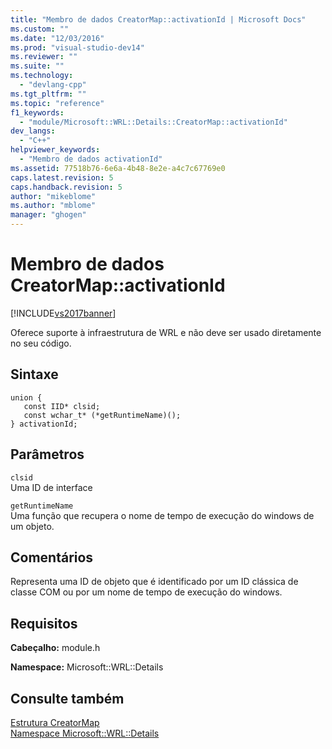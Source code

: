 ```yaml
---
title: "Membro de dados CreatorMap::activationId | Microsoft Docs"
ms.custom: ""
ms.date: "12/03/2016"
ms.prod: "visual-studio-dev14"
ms.reviewer: ""
ms.suite: ""
ms.technology: 
  - "devlang-cpp"
ms.tgt_pltfrm: ""
ms.topic: "reference"
f1_keywords: 
  - "module/Microsoft::WRL::Details::CreatorMap::activationId"
dev_langs: 
  - "C++"
helpviewer_keywords: 
  - "Membro de dados activationId"
ms.assetid: 77518b76-6e6a-4b48-8e2e-a4c7c67769e0
caps.latest.revision: 5
caps.handback.revision: 5
author: "mikeblome"
ms.author: "mblome"
manager: "ghogen"
---
```

# Membro de dados CreatorMap::activationId
[!INCLUDE[vs2017banner](../assembler/inline/includes/vs2017banner.md)]

Oferece suporte à infraestrutura de WRL e não deve ser usado diretamente no seu código.  
  
## Sintaxe  
  
```  
union {   
   const IID* clsid;  
   const wchar_t* (*getRuntimeName)();  
} activationId;  
```  
  
## Parâmetros  
 `clsid`  
 Uma ID de interface  
  
 `getRuntimeName`  
 Uma função que recupera o nome de tempo de execução do windows de um objeto.  
  
## Comentários  
 Representa uma ID de objeto que é identificado por um ID clássica de classe COM ou por um nome de tempo de execução do windows.  
  
## Requisitos  
 **Cabeçalho:** module.h  
  
 **Namespace:** Microsoft::WRL::Details  
  
## Consulte também  
 [Estrutura CreatorMap](../windows/creatormap-structure.md)   
 [Namespace Microsoft::WRL::Details](../windows/microsoft-wrl-details-namespace.md)